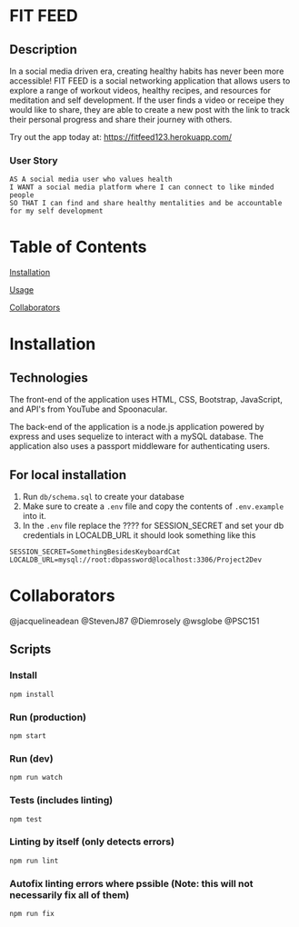# FIT FEED

## Description
In a social media driven era, creating healthy habits has never been more accessible! FIT FEED is a social networking application that allows users to explore a range of workout videos, healthy recipes, and resources for meditation and self development. If the user finds a video or receipe they would like to share, they are able to create a new post with the link to track their personal progress and share their journey with others.

Try out the app today at: https://fitfeed123.herokuapp.com/ 

### User Story
```
AS A social media user who values health
I WANT a social media platform where I can connect to like minded people
SO THAT I can find and share healthy mentalities and be accountable for my self development

```
# Table of Contents
[Installation](#installation)

[Usage](#usage)

[Collaborators](#collaborators)

# Installation

## Technologies
The front-end of the application uses HTML, CSS, Bootstrap, JavaScript, and API's from YouTube and Spoonacular.

The back-end of the application is a node.js application powered by express and uses sequelize to interact with a mySQL database. The application also uses a passport middleware for authenticating users.

## For local installation
1. Run `db/schema.sql` to create your database
2. Make sure to create a `.env` file and copy the contents of `.env.example` into it.
3. In the `.env` file replace the ???? for SESSION_SECRET and set your db credentials in LOCALDB_URL
it should look something like this
```
SESSION_SECRET=SomethingBesidesKeyboardCat
LOCALDB_URL=mysql://root:dbpassword@localhost:3306/Project2Dev
```

# Collaborators
@jacquelineadean
@StevenJ87
@Diemrosely
@wsglobe
@PSC151

## Scripts
### Install
    npm install
### Run (production)
    npm start
### Run (dev)
    npm run watch
### Tests (includes linting)
    npm test
### Linting by itself (only detects errors)
    npm run lint
### Autofix linting errors where pssible (Note: this will not necessarily fix all of them)
    npm run fix

